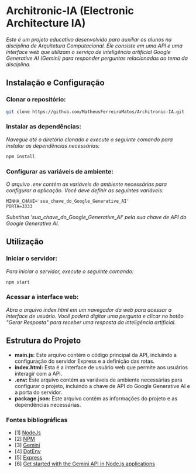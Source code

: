 # Architronic-IA (Electronic Architecture IA)

_Este é um projeto educativo desenvolvido para auxiliar os alunos na disciplina de Arquitetura Computacional. Ele consiste em uma API e uma interface web que utilizam o serviço de inteligência artificial Google Generative AI (Gemini) para responder perguntas relacionadas ao tema da disciplina._

## Instalação e Configuração

### Clonar o repositório:

```bash
git clone https://github.com/MatheusFerreiraMatos/Architronic-IA.git
```

### Instalar as dependências:

*Navegue até o diretório clonado e execute o seguinte comando para instalar as dependências necessárias:*

```bash
npm install
```

### Configurar as variáveis de ambiente:

*O arquivo .env contém as variáveis de ambiente necessárias para configurar a aplicação. Você deve definir as seguintes variáveis:*

```env
MINHA_CHAVE='sua_chave_do_Google_Generative_AI'
PORTA=3333
```

_*Substitua 'sua_chave_do_Google_Generative_AI' pela sua chave de API do Google Generative AI.*_

## Utilização

### Iniciar o servidor:

*Para iniciar o servidor, execute o seguinte comando:*

```bash
npm start
```

### Acessar a interface web:

*Abra o arquivo index.html em um navegador da web para acessar a interface de usuário. Você poderá digitar uma pergunta e clicar no botão "Gerar Resposta" para receber uma resposta da inteligência artificial.*

## Estrutura do Projeto

- **main.js:** Este arquivo contém o código principal da API, incluindo a configuração do servidor Express e a definição das rotas.
- **index.html:** Esta é a interface de usuário web que permite aos usuários interagir com a API.
- **.env:** Este arquivo contém as variáveis de ambiente necessárias para configurar o projeto, incluindo a chave de API do Google Generative AI e a porta do servidor.
- **package.json:** Este arquivo contém as informações do projeto e as dependências necessárias.

### Fontes bibliográficas

- [1] [NodeJs](https://nodejs.org/en)
- [2] [NPM](https://nodejs.org/en)
- [3] [Gemini](https://nodejs.org/en)
- [4] [DotEnv](https://www.npmjs.com/package/express)
- [5] [Express](https://www.npmjs.com/package/express)
- [6] [Get started with the Gemini API in Node.js applications](https://ai.google.dev/tutorials/get_started_node?hl=en)
